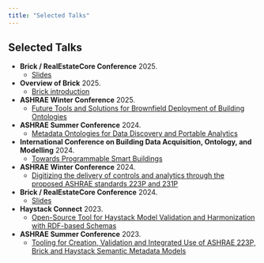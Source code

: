 ```yaml
---
title: "Selected Talks"
---
```


## Selected Talks

- **Brick / RealEstateCore Conference** 2025.
    - [Slides](/files/Brick-RECCon-2025.pdf)
- **Overview of Brick** 2025.
    - [Brick introduction](/files/BrickIntroSTT.pdf)
- **ASHRAE Winter Conference** 2025.
    - [Future Tools and Solutions for Brownfield Deployment of Building Ontologies](/files/2025-ASHRAE-Brownfield-Fierro.pdf)
- **ASHRAE Summer Conference** 2024.
    - [Metadata Ontologies for Data Discovery and Portable Analytics](/files/2024-ASHRAE-Data-Fierro.pdf)
- **International Conference on Building Data Acquisition, Ontology, and Modelling** 2024.
    - [Towards Programmable Smart Buildings](/files/ICBOM-Fierro.pdf)
- **ASHRAE Winter Conference** 2024.
    - [Digitizing the delivery of controls and analytics through the proposed ASHRAE standards 223P and 231P](/files/2024-ASHRAE-223P-Fierro.pdf)
- **Brick / RealEstateCore Conference** 2024.
    - [Slides](/files/Brick-RECCon-2024.pdf)
- **Haystack Connect** 2023.
    - [Open-Source Tool for Haystack Model Validation and Harmonization with RDF-based Schemas](/files/2023-NREL-Haystack-Connect-Presentation.pdf)
- **ASHRAE Summer Conference** 2023.
    - [Tooling for Creation, Validation and Integrated Use of ASHRAE 223P, Brick and Haystack Semantic Metadata Models](/files/2023-ASHRAE-BuildingMOTIF-Fierro.pdf)
